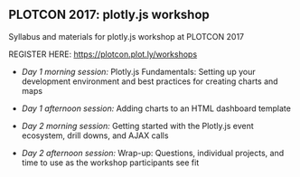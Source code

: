 ## PLOTCON 2017: plotly.js workshop
Syllabus and materials for plotly.js workshop at PLOTCON 2017

REGISTER HERE: https://plotcon.plot.ly/workshops

- *Day 1 morning session:* Plotly.js Fundamentals: Setting up your development environment and best practices for creating charts and maps
- *Day 1 afternoon session:* Adding charts to an HTML dashboard template

- *Day 2 morning session:* Getting started with the Plotly.js event ecosystem, drill downs, and AJAX calls 
- *Day 2 afternoon session:* Wrap-up: Questions, individual projects, and time to use as the workshop participants see fit 

